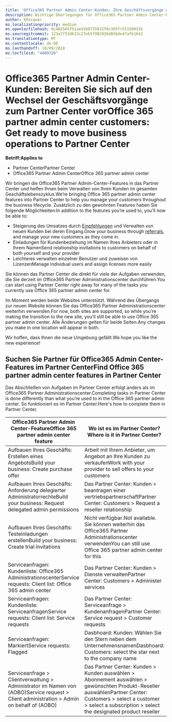 ```yaml
---
title: 'Office365 Partner Admin Center-Kunden: Ihre Geschäftsvorgänge werden auf das Partner Center| Partner Center übertragen'
description: Wichtige Überlegungen für Office365 Partner Admin Center-Kunden bei der Migration zum Partner Center
author: KPacquer
ms.localizationpriority: medium
ms.openlocfilehash: 6c482565f51ae42b0735832f0c305fc55150032b
ms.sourcegitcommit: 123a7f53d633c27eb5f982926d856de47afb1042
ms.translationtype: MT
ms.contentlocale: de-DE
ms.lasthandoff: 10/09/2018
ms.locfileid: "4489326"
---
```

# <a name="office-365-partner-admin-center-customers-get-ready-to-move-business-operations-to-partner-center"></a><span data-ttu-id="7f7fa-103">Office365 Partner Admin Center-Kunden: Bereiten Sie sich auf den Wechsel der Geschäftsvorgänge zum Partner Center vor</span><span class="sxs-lookup"><span data-stu-id="7f7fa-103">Office 365 partner admin center customers: Get ready to move business operations to Partner Center</span></span>

**<span data-ttu-id="7f7fa-104">Betriff:</span><span class="sxs-lookup"><span data-stu-id="7f7fa-104">Applies to</span></span>** 

- <span data-ttu-id="7f7fa-105">Partner Center</span><span class="sxs-lookup"><span data-stu-id="7f7fa-105">Partner Center</span></span>
- <span data-ttu-id="7f7fa-106">Office365 Partner Admin Center</span><span class="sxs-lookup"><span data-stu-id="7f7fa-106">Office 365 partner admin center</span></span>

<span data-ttu-id="7f7fa-107">Wir bringen die Office365 Partner Admin-Center-Features in das Partner Center und helfen Ihnen beim Verwalten von Ihren Kunden im gesamten Geschäftslebenszyklus.</span><span class="sxs-lookup"><span data-stu-id="7f7fa-107">We’re bringing Office 365 partner admin center features into Partner Center to help you manage your customers throughout the business lifecycle.</span></span> <span data-ttu-id="7f7fa-108">Zusätzlich zu den gewohnten Features haben Sie folgende Möglichkeiten:</span><span class="sxs-lookup"><span data-stu-id="7f7fa-108">In addition to the features you’re used to, you’ll now be able to:</span></span> 

*  <span data-ttu-id="7f7fa-109">Steigerung des Umsatzes durch [Empfehlungen](referrals.md) und Verwalten von neuen Kunden bei deren Eingang.</span><span class="sxs-lookup"><span data-stu-id="7f7fa-109">Grow your business through [referrals](referrals.md), and manage your new customers as they come in.</span></span>
*  <span data-ttu-id="7f7fa-110">Einladungen für Kundenbeziehung im Namen Ihres Anbieters oder in Ihrem Namen</span><span class="sxs-lookup"><span data-stu-id="7f7fa-110">Send relationship invitations to customers on behalf of both yourself and your provider</span></span>
*  <span data-ttu-id="7f7fa-111">Leichteres verwalten einzelner Benutzer und zuweisen von Lizenzen</span><span class="sxs-lookup"><span data-stu-id="7f7fa-111">Manage individual users and assign licenses more easily</span></span>

<span data-ttu-id="7f7fa-112">Sie können das Partner Center die direkt für viele der Aufgaben verwenden, die Sie derzeit im Office365 Partner Administrationscenter durchführen.</span><span class="sxs-lookup"><span data-stu-id="7f7fa-112">You can start using Partner Center right away for many of the tasks you currently use Office 365 partner admin center for.</span></span> 

<span data-ttu-id="7f7fa-113">Im Moment werden beide Websites unterstützt. Während des Übergangs zur neuen Website können Sie das Office365 Partner Administrationscenter weiterhin verwenden.</span><span class="sxs-lookup"><span data-stu-id="7f7fa-113">For now, both sites are supported, so while you’re making the transition to the new site, you’ll still be able to use Office 365 partner admin center.</span></span> <span data-ttu-id="7f7fa-114">Alle Änderungen gelten für beide Seiten.</span><span class="sxs-lookup"><span data-stu-id="7f7fa-114">Any changes you make in one location will appear in both.</span></span>

<span data-ttu-id="7f7fa-115">Wir hoffen, dass Ihnen die neue Umgebung gefällt.</span><span class="sxs-lookup"><span data-stu-id="7f7fa-115">We hope you like the new experience!</span></span>

## <a name="find-office-365-partner-admin-center-features-in-partner-center"></a><span data-ttu-id="7f7fa-116">Suchen Sie Partner für Office365 Admin Center-Features im Partner Center</span><span class="sxs-lookup"><span data-stu-id="7f7fa-116">Find Office 365 partner admin center features in Partner Center</span></span>

<span data-ttu-id="7f7fa-117">Das Abschließen von Aufgaben im Partner Center erfolgt anders als im Office365 Partner Administrationscenter.</span><span class="sxs-lookup"><span data-stu-id="7f7fa-117">Completing tasks in Partner Center is done differently than what you’re used to in the Office 365 partner admin center.</span></span> <span data-ttu-id="7f7fa-118">So funktioniert es im Partner Center.</span><span class="sxs-lookup"><span data-stu-id="7f7fa-118">Here's how to complete them in Partner Center.</span></span>

| <span data-ttu-id="7f7fa-119">Office365 Partner Admin Center-Feature</span><span class="sxs-lookup"><span data-stu-id="7f7fa-119">Office 365 partner admin center feature</span></span>                       | <span data-ttu-id="7f7fa-120">Wo ist es im Partner Center?</span><span class="sxs-lookup"><span data-stu-id="7f7fa-120">Where is it in Partner Center?</span></span> | 
|   -----------------------------------------------  | -------------- |
| <span data-ttu-id="7f7fa-121">Aufbauen Ihres Geschäfts: Erstellen eines Angebots</span><span class="sxs-lookup"><span data-stu-id="7f7fa-121">Build your business: Create purchase offer</span></span> | <span data-ttu-id="7f7fa-122">Arbeit mit Ihrem Anbieter, um Angebot an Ihre Kunden zu verkaufen</span><span class="sxs-lookup"><span data-stu-id="7f7fa-122">Work with your provider to sell offers to your customers</span></span> |
| <span data-ttu-id="7f7fa-123">Aufbauen Ihres Geschäfts: Anforderung delegierter Administratorrechte</span><span class="sxs-lookup"><span data-stu-id="7f7fa-123">Build your business: Request delegated admin permissions</span></span> | <span data-ttu-id="7f7fa-124">Das Partner Center: Kunden > beantragen einer vertriebspartnerschaft</span><span class="sxs-lookup"><span data-stu-id="7f7fa-124">Partner Center: Customers > Request a reseller relationship</span></span> |
| <span data-ttu-id="7f7fa-125">Aufbauen Ihres Geschäfts: Testeinladungen erstellen</span><span class="sxs-lookup"><span data-stu-id="7f7fa-125">Build your business: Create trial invitations</span></span> | <span data-ttu-id="7f7fa-126">Nicht verfügbar.</span><span class="sxs-lookup"><span data-stu-id="7f7fa-126">Not available.</span></span> <span data-ttu-id="7f7fa-127">Sie können weiterhin das Office365 Partner Administrationscenter verwenden</span><span class="sxs-lookup"><span data-stu-id="7f7fa-127">You can still use Office 365 partner admin center for this</span></span> |
| <span data-ttu-id="7f7fa-128">Serviceanfragen: Kundenliste: Office365 Administrationscenter</span><span class="sxs-lookup"><span data-stu-id="7f7fa-128">Service requests: Client list: Office 365 admin center</span></span> | <span data-ttu-id="7f7fa-129">Das Partner Center: Kunden > Dienste verwalten</span><span class="sxs-lookup"><span data-stu-id="7f7fa-129">Partner Center: Customers > Administer services</span></span> |
| <span data-ttu-id="7f7fa-130">Serviceanfragen: Kundenliste: Serviceanfragen</span><span class="sxs-lookup"><span data-stu-id="7f7fa-130">Service requests: Client list: Service requests</span></span> | <span data-ttu-id="7f7fa-131">Das Partner Center: Serviceanfrage > Kundenanfragen</span><span class="sxs-lookup"><span data-stu-id="7f7fa-131">Partner Center: Service request > Customer requests</span></span> |
| <span data-ttu-id="7f7fa-132">Serviceanfragen: Markiert</span><span class="sxs-lookup"><span data-stu-id="7f7fa-132">Service requests: Flagged</span></span> | <span data-ttu-id="7f7fa-133">Dasbhoard: Kunden: Wählen Sie den Stern neben dem Unternehmensnamen</span><span class="sxs-lookup"><span data-stu-id="7f7fa-133">Dasbhoard: Customers: select the star next to the company name</span></span> |
| <span data-ttu-id="7f7fa-134">Serviceanfrage > Clientverwaltung > Administrator im Namen von (AOBO)</span><span class="sxs-lookup"><span data-stu-id="7f7fa-134">Service request > Client administration > Admin on behalf of (AOBO)</span></span> | <span data-ttu-id="7f7fa-135">Das Partner Center: Kunden > Kunden auswählen > Abonnement auswählen > gewünschten Produkt-Reseller auswählen</span><span class="sxs-lookup"><span data-stu-id="7f7fa-135">Partner Center: Customers > select a customer > select a subscription > select the designated product reseller</span></span> |

